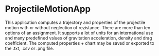 # ProjectileMotionApp
This application computes a trajectory and properties of the projectile motion with or without neglection of rezistance. There are more than ten options of an assignment. It supports a lot of units for an international use and many predefined values of gravitation acceleration, density and drag coefficient. The computed properties + chart may be saved or exported to the .txt, .csv or .png file.

